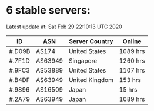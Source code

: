 # 6 stable servers:

Latest update at: Sat Feb 29 22:10:13 UTC 2020

| ID | ASN | Server Country | Online |
| -- | --- | -------------- | ------ |
| #.D09B | AS174 | United States | 1089 hrs |
| #.7F1D | AS63949 | Singapore | 1260 hrs |
| #.9FC3 | AS53889 | United States | 1107 hrs |
| #.B4DF | AS63949 | United Kingdom | 153 hrs |
| #.9896 | AS16509 | Japan | 15 hrs |
| #.2A79 | AS63949 | Japan | 1089 hrs |

